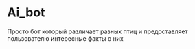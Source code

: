 # Ai_bot
Просто бот который различает разных птиц и предоставляет пользователю интересные факты о них

